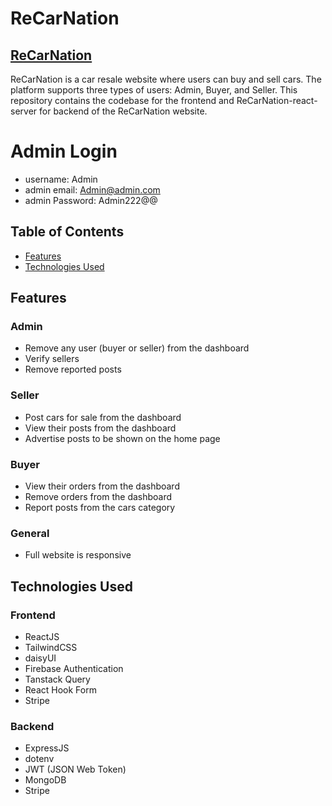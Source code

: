 # ReCarNation
## <a href="https://recarnation-react-client.web.app/">ReCarNation</a>
ReCarNation is a car resale website where users can buy and sell cars. The platform supports three types of users: Admin, Buyer, and Seller. This repository contains the codebase for the frontend and ReCarNation-react-server for backend of the ReCarNation website.

# Admin Login
- username: Admin
- admin email: Admin@admin.com
- admin Password: Admin222@@

## Table of Contents
- [Features](#features)
- [Technologies Used](#technologies-used)

## Features

### Admin
- Remove any user (buyer or seller) from the dashboard
- Verify sellers
- Remove reported posts

### Seller
- Post cars for sale from the dashboard
- View their posts from the dashboard
- Advertise posts to be shown on the home page

### Buyer
- View their orders from the dashboard
- Remove orders from the dashboard
- Report posts from the cars category

### General
- Full website is responsive

## Technologies Used

### Frontend
- ReactJS
- TailwindCSS
- daisyUI
- Firebase Authentication
- Tanstack Query
- React Hook Form
- Stripe

### Backend
- ExpressJS
- dotenv
- JWT (JSON Web Token)
- MongoDB
- Stripe
